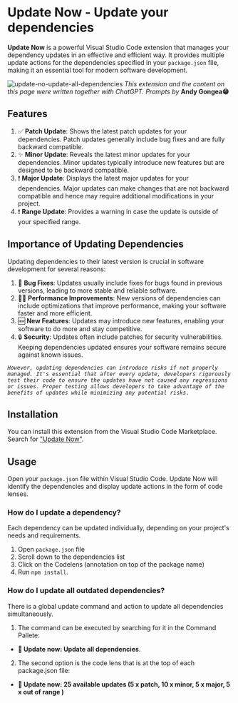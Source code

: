 # Update Now - Update your dependencies

**Update Now** is a powerful Visual Studio Code extension that manages your dependency updates in an effective and efficient way. It provides multiple update actions for the dependencies specified in your `package.json` file, making it an essential tool for modern software development.

![update-no-update-all-dependencies](https://github.com/andygongea/update-now/assets/818805/4d7168e0-43c8-4428-92bf-3f316f41e7eb)
*This extension and the content on this page were written together with ChatGPT. Prompts by* **Andy Gongea😁**

## Features

1. ✅ **Patch Update**: Shows the latest patch updates for your dependencies. Patch updates generally include bug fixes and are fully backward compatible.
2. ✨ **Minor Update**: Reveals the latest minor updates for your dependencies. Minor updates typically introduce new features but are designed to be backward compatible.
3. ❗ **Major Update**: Displays the latest major updates for your dependencies. Major updates can make changes that are not backward compatible and hence may require additional modifications in your project.
4. ❗ **Range Update**: Provides a warning in case the update is outside of your specified range.

## Importance of Updating Dependencies

Updating dependencies to their latest version is crucial in software development for several reasons:

1. 🐞 **Bug Fixes**: Updates usually include fixes for bugs found in previous versions, leading to more stable and reliable software.
2. 🏃‍♀️ **Performance Improvements**: New versions of dependencies can include optimizations that improve performance, making your software faster and more efficient.
3. 🆕 **New Features**: Updates may introduce new features, enabling your software to do more and stay competitive.
4. 🔒 **Security**: Updates often include patches for security vulnerabilities. Keeping dependencies updated ensures your software remains secure against known issues.


*``` However, updating dependencies can introduce risks if not properly managed. It's essential that after every update, developers rigorously test their code to ensure the updates have not caused any regressions or issues. Proper testing allows developers to take advantage of the benefits of updates while minimizing any potential risks. ```*

## Installation

You can install this extension from the Visual Studio Code Marketplace. Search for ["Update Now"](https://marketplace.visualstudio.com/search?term=update%20now&target=VSCode&category=All%20categories&sortBy=Relevance).

## Usage

Open your `package.json` file within Visual Studio Code. Update Now will identify the dependencies and display update actions in the form of code lenses.

### How do I update a dependency?

Each dependency can be updated individually, depending on your project's needs and requirements.
1. Open `package.json` file
2. Scroll down to the dependencies list
3. Click on the Codelens (annotation on top of the package name)
4. Run `npm install`.

### How do I update all outdated dependencies?

There is a global update command and action to update all dependencies simultaneously.
1. The command can be executed by searching for it in the Command Pallete:  
  - **🚀 Update now: Update all dependencies**.
2. The second option is the code lens that is at the top of each package.json file: 
  - **🚀 Update now: 25 available updates (5 x patch, 10 x minor, 5 x major, 5 x out of range )**
